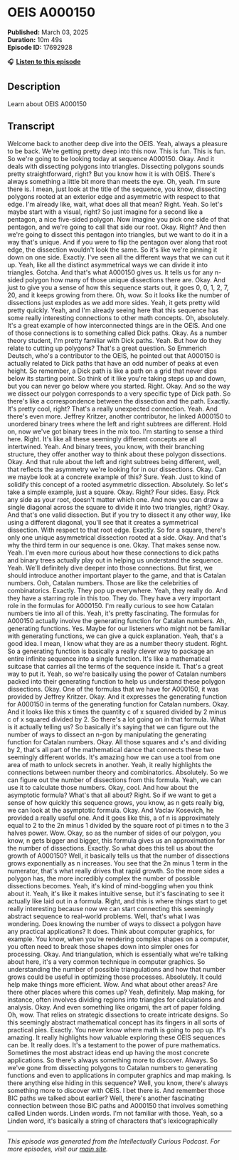# OEIS A000150

**Published:** March 03, 2025  
**Duration:** 10m 49s  
**Episode ID:** 17692928

🎧 **[Listen to this episode](https://intellectuallycurious.buzzsprout.com/2529712/episodes/17692928-oeis-a000150)**

## Description

Learn about OEIS A000150

## Transcript

Welcome back to another deep dive into the OEIS. Yeah, always a pleasure to be back. We're getting pretty deep into this now. This is fun. This is fun. So we're going to be looking today at sequence A000150. Okay. And it deals with dissecting polygons into triangles. Dissecting polygons sounds pretty straightforward, right? But you know how it is with OEIS. There's always something a little bit more than meets the eye. Oh, yeah. I'm sure there is. I mean, just look at the title of the sequence, you know, dissecting polygons rooted at an exterior edge and asymmetric with respect to that edge. I'm already like, wait, what does all that mean? Right. Yeah. So let's maybe start with a visual, right? So just imagine for a second like a pentagon, a nice five-sided polygon. Now imagine you pick one side of that pentagon, and we're going to call that side our root. Okay. Right? And then we're going to dissect this pentagon into triangles, but we want to do it in a way that's unique. And if you were to flip the pentagon over along that root edge, the dissection wouldn't look the same. So it's like we're pinning it down on one side. Exactly. I've seen all the different ways that we can cut it up. Yeah, like all the distinct asymmetrical ways we can divide it into triangles. Gotcha. And that's what A000150 gives us. It tells us for any n-sided polygon how many of those unique dissections there are. Okay. And just to give you a sense of how this sequence starts out, it goes 0, 0, 1, 2, 7, 20, and it keeps growing from there. Oh, wow. So it looks like the number of dissections just explodes as we add more sides. Yeah, it gets pretty wild pretty quickly. Yeah, and I'm already seeing here that this sequence has some really interesting connections to other math concepts. Oh, absolutely. It's a great example of how interconnected things are in the OEIS. And one of those connections is to something called Dick paths. Okay. As a number theory student, I'm pretty familiar with Dick paths. Yeah. But how do they relate to cutting up polygons? That's a great question. So Emmerich Deutsch, who's a contributor to the OEIS, he pointed out that A000150 is actually related to Dick paths that have an odd number of peaks at even height. So remember, a Dick path is like a path on a grid that never dips below its starting point. So think of it like you're taking steps up and down, but you can never go below where you started. Right. Okay. And so the way we dissect our polygon corresponds to a very specific type of Dick path. So there's like a correspondence between the dissection and the path. Exactly. It's pretty cool, right? That's a really unexpected connection. Yeah. And there's even more. Jeffrey Kritzer, another contributor, he linked A000150 to unordered binary trees where the left and right subtrees are different. Hold on, now we've got binary trees in the mix too. I'm starting to sense a third here. Right. It's like all these seemingly different concepts are all intertwined. Yeah. And binary trees, you know, with their branching structure, they offer another way to think about these polygon dissections. Okay. And that rule about the left and right subtrees being different, well, that reflects the asymmetry we're looking for in our dissections. Okay. Can we maybe look at a concrete example of this? Sure. Yeah. Just to kind of solidify this concept of a rooted asymmetric dissection. Absolutely. So let's take a simple example, just a square. Okay. Right? Four sides. Easy. Pick any side as your root, doesn't matter which one. And now you can draw a single diagonal across the square to divide it into two triangles, right? Okay. And that's one valid dissection. But if you try to dissect it any other way, like using a different diagonal, you'll see that it creates a symmetrical dissection. With respect to that root edge. Exactly. So for a square, there's only one unique asymmetrical dissection rooted at a side. Okay. And that's why the third term in our sequence is one. Okay. That makes sense now. Yeah. I'm even more curious about how these connections to dick paths and binary trees actually play out in helping us understand the sequence. Yeah. We'll definitely dive deeper into those connections. But first, we should introduce another important player to the game, and that is Catalan numbers. Ooh, Catalan numbers. Those are like the celebrities of combinatorics. Exactly. They pop up everywhere. Yeah, they really do. And they have a starring role in this too. They do. They have a very important role in the formulas for A000150. I'm really curious to see how Catalan numbers tie into all of this. Yeah, it's pretty fascinating. The formulas for A000150 actually involve the generating function for Catalan numbers. Ah, generating functions. Yes. Maybe for our listeners who might not be familiar with generating functions, we can give a quick explanation. Yeah, that's a good idea. I mean, I know what they are as a number theory student. Right. So a generating function is basically a really clever way to package an entire infinite sequence into a single function. It's like a mathematical suitcase that carries all the terms of the sequence inside it. That's a great way to put it. Yeah, so we're basically using the power of Catalan numbers packed into their generating function to help us understand these polygon dissections. Okay. One of the formulas that we have for A000150, it was provided by Jeffrey Kritzer. Okay. And it expresses the generating function for A000150 in terms of the generating function for Catalan numbers. Okay. And it looks like this x times the quantity c of x squared divided by 2 minus c of x squared divided by 2. So there's a lot going on in that formula. What is it actually telling us? So basically it's saying that we can figure out the number of ways to dissect an n-gon by manipulating the generating function for Catalan numbers. Okay. All those squares and x's and dividing by 2, that's all part of the mathematical dance that connects these two seemingly different worlds. It's amazing how we can use a tool from one area of math to unlock secrets in another. Yeah, it really highlights the connections between number theory and combinatorics. Absolutely. So we can figure out the number of dissections from this formula. Yeah, we can use it to calculate those numbers. Okay, cool. And how about the asymptotic formula? What's that all about? Right. So if we want to get a sense of how quickly this sequence grows, you know, as n gets really big, we can look at the asymptotic formula. Okay. And Vaclav Kosevich, he provided a really useful one. And it goes like this, a of n is approximately equal to 2 to the 2n minus 1 divided by the square root of pi times n to the 3 halves power. Wow. Okay, so as the number of sides of our polygon, you know, n gets bigger and bigger, this formula gives us an approximation for the number of dissections. Exactly. So what does this tell us about the growth of A000150? Well, it basically tells us that the number of dissections grows exponentially as n increases. You see that the 2n minus 1 term in the numerator, that's what really drives that rapid growth. So the more sides a polygon has, the more incredibly complex the number of possible dissections becomes. Yeah, it's kind of mind-boggling when you think about it. Yeah, it's like it makes intuitive sense, but it's fascinating to see it actually like laid out in a formula. Right, and this is where things start to get really interesting because now we can start connecting this seemingly abstract sequence to real-world problems. Well, that's what I was wondering. Does knowing the number of ways to dissect a polygon have any practical applications? It does. Think about computer graphics, for example. You know, when you're rendering complex shapes on a computer, you often need to break those shapes down into simpler ones for processing. Okay. And triangulation, which is essentially what we're talking about here, it's a very common technique in computer graphics. So understanding the number of possible triangulations and how that number grows could be useful in optimizing those processes. Absolutely. It could help make things more efficient. Wow. And what about other areas? Are there other places where this comes up? Yeah, definitely. Map making, for instance, often involves dividing regions into triangles for calculations and analysis. Okay. And even something like origami, the art of paper folding. Oh, wow. That relies on strategic dissections to create intricate designs. So this seemingly abstract mathematical concept has its fingers in all sorts of practical pies. Exactly. You never know where math is going to pop up. It's amazing. It really highlights how valuable exploring these OEIS sequences can be. It really does. It's a testament to the power of pure mathematics. Sometimes the most abstract ideas end up having the most concrete applications. So there's always something more to discover. Always. So we've gone from dissecting polygons to Catalan numbers to generating functions and even to applications in computer graphics and map making. Is there anything else hiding in this sequence? Well, you know, there's always something more to discover with OEIS. I bet there is. And remember those BIC paths we talked about earlier? Well, there's another fascinating connection between those BIC paths and A000150 that involves something called Linden words. Linden words. I'm not familiar with those. Yeah, so a Linden word, it's basically a string of characters that's lexicographically

---
*This episode was generated from the Intellectually Curious Podcast. For more episodes, visit our [main site](https://intellectuallycurious.buzzsprout.com).*
